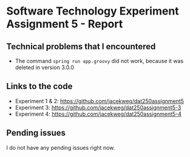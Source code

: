 # Software Technology Experiment Assignment 5 - Report

## Technical problems that I encountered
- The command `spring run app.groovy` did not work, because it was deleted in version 3.0.0

## Links to the code
 - Experiment 1 & 2: https://github.com/jacekweg/dat250assignment5
 - Experiment 3: https://github.com/jacekweg/dat250assignment5-3
 - Experiment 4: https://github.com/jacekweg/dat250assignment5-4

## Pending issues
I do not have any pending issues right now.
